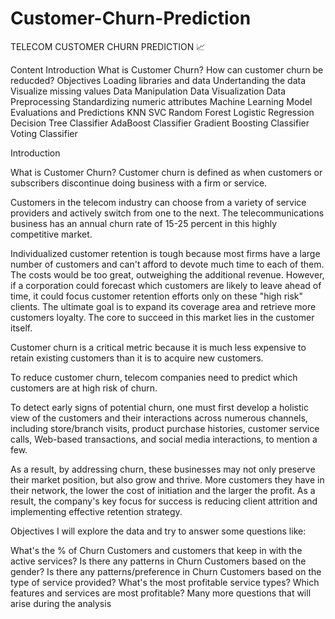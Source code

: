 # Customer-Churn-Prediction
TELECOM CUSTOMER CHURN PREDICTION 📈

Content
Introduction
What is Customer Churn?
How can customer churn be reducded?
Objectives
Loading libraries and data
Undertanding the data
Visualize missing values
Data Manipulation
Data Visualization
Data Preprocessing
Standardizing numeric attributes
Machine Learning Model Evaluations and Predictions
KNN
SVC
Random Forest
Logistic Regression
Decision Tree Classifier
AdaBoost Classifier
Gradient Boosting Classifier
Voting Classifier

Introduction


What is Customer Churn?
Customer churn is defined as when customers or subscribers discontinue doing business with a firm or service.

Customers in the telecom industry can choose from a variety of service providers and actively switch from one to the next. The telecommunications business has an annual churn rate of 15-25 percent in this highly competitive market.

Individualized customer retention is tough because most firms have a large number of customers and can't afford to devote much time to each of them. The costs would be too great, outweighing the additional revenue. However, if a corporation could forecast which customers are likely to leave ahead of time, it could focus customer retention efforts only on these "high risk" clients. The ultimate goal is to expand its coverage area and retrieve more customers loyalty. The core to succeed in this market lies in the customer itself.

Customer churn is a critical metric because it is much less expensive to retain existing customers than it is to acquire new customers.


To reduce customer churn, telecom companies need to predict which customers are at high risk of churn.

To detect early signs of potential churn, one must first develop a holistic view of the customers and their interactions across numerous channels, including store/branch visits, product purchase histories, customer service calls, Web-based transactions, and social media interactions, to mention a few.

As a result, by addressing churn, these businesses may not only preserve their market position, but also grow and thrive. More customers they have in their network, the lower the cost of initiation and the larger the profit. As a result, the company's key focus for success is reducing client attrition and implementing effective retention strategy.


Objectives
I will explore the data and try to answer some questions like:

What's the % of Churn Customers and customers that keep in with the active services?
Is there any patterns in Churn Customers based on the gender?
Is there any patterns/preference in Churn Customers based on the type of service provided?
What's the most profitable service types?
Which features and services are most profitable?
Many more questions that will arise during the analysis
